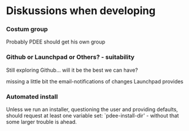 # Diskussions when developing

### Costum group

Probably PDEE should get his own group

### Github or Launchpad or Others? - suitability

Still exploring Github... will it be the best we can have?

missing a little bit the email-notifications of changes Launchpad provides

### Automated install

Unless we run an installer, questioning the user and
providing defaults, should request at least one
variable set: `pdee-install-dir' - without that some
larger trouble is ahead.
